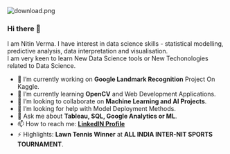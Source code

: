 ![download.png](https://www.linkedin.com/in/nitin-verma-a651951a9)
### Hi there 👋
I am Nitin Verma. I have interest in data science skills - statistical modelling, predictive analysis, data interpretation and visualisation.  
I am very keen to learn New Data Science tools or New Techonologies related to Data Science. 

- 🔭 I’m currently working on **Google Landmark Recognition** Project On Kaggle.
- 🌱 I’m currently learning **OpenCV** and Web Development Applications.
- 👯 I’m looking to collaborate on **Machine Learning and AI Projects**.
- 🤔 I’m looking for help with Model Deployment Methods.
- 💬 Ask me about **Tableau, SQL, Google Analytics or ML**. 
- 📫 How to reach me: **[LinkedIN Profile](https://www.linkedin.com/in/nitin-verma-a651951a9)**
- ⚡ Highlights: **Lawn Tennis Winner** at **ALL INDIA INTER-NIT SPORTS TOURNAMENT**.
